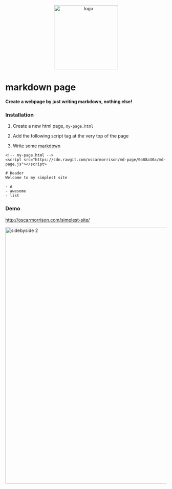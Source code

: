 <p align="center">
  <img src="https://user-images.githubusercontent.com/1651212/46570190-b8147200-c9a3-11e8-9c1f-d0a50d0540b6.jpg" alt="logo" width="200px" />
 </p>


# markdown page

**Create a webpage by just writing markdown, nothing else!**

### Installation 

1. Create a new html page, `my-page.html`

2. Add the following script tag at the very top of the page
3. Write some [markdown](https://guides.github.com/features/mastering-markdown/)
```
<!-- my-page.html --> 
<script src="https://cdn.rawgit.com/oscarmorrison/md-page/0a88a30a/md-page.js"></script>

# Header
Welcome to my simplest site

- A
- awesome
- list
```


### Demo
http://oscarmorrison.com/simplest-site/

<img width="800" alt="sidebyside 2" src="https://user-images.githubusercontent.com/1651212/46540086-ac6d7080-c8fb-11e8-81fe-491898484d53.png">

